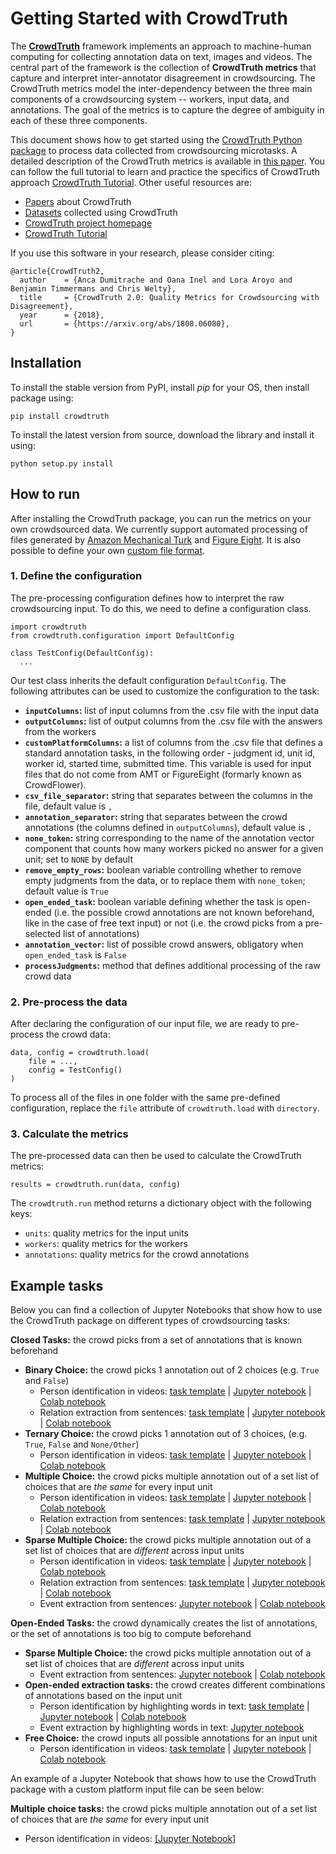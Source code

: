 # Getting Started with CrowdTruth

The **[CrowdTruth](http://crowdtruth.org/)** framework implements an approach to machine-human computing for collecting annotation data on text, images and videos. The central part of the framework is the collection of  **CrowdTruth metrics** that capture and interpret inter-annotator disagreement in crowdsourcing. The CrowdTruth metrics model the inter-dependency between the three main components of a crowdsourcing system -- workers, input data, and annotations. The goal of the metrics is to capture the degree of ambiguity in each of these three components.

This document shows how to get started using the [CrowdTruth Python package](https://github.com/CrowdTruth/CrowdTruth-core) to process data collected from crowdsourcing microtasks. A detailed description of the CrowdTruth metrics is available in [this paper](https://arxiv.org/abs/1808.06080). You can follow the full tutorial to learn and practice the specifics of CrowdTruth approach [CrowdTruth Tutorial](http://crowdtruth.org/tutorial/). Other useful resources are:

* [Papers](http://crowdtruth.org/papers/) about CrowdTruth
* [Datasets](http://data.crowdtruth.org/) collected using CrowdTruth
* [CrowdTruth project homepage](http://crowdtruth.org/)
* [CrowdTruth Tutorial](http://crowdtruth.org/tutorial/)

If you use this software in your research, please consider citing:

```
@article{CrowdTruth2,
  author    = {Anca Dumitrache and Oana Inel and Lora Aroyo and Benjamin Timmermans and Chris Welty},
  title     = {CrowdTruth 2.0: Quality Metrics for Crowdsourcing with Disagreement},
  year      = {2018},
  url       = {https://arxiv.org/abs/1808.06080},
}
```

## Installation

To install the stable version from PyPI, install *pip* for your OS, then install package using:
```
pip install crowdtruth
```

To install the latest version from source, download the library and install it using:
```
python setup.py install
```


## How to run

After installing the CrowdTruth package, you can run the metrics on your own crowdsourced data. We currently support automated processing of files generated by [Amazon Mechanical Turk](https://www.mturk.com/) and [Figure Eight](https://www.figure-eight.com/). It is also possible to define your own [custom file format](TODO:add_link).

### 1. Define the configuration

The pre-processing configuration defines how to interpret the raw crowdsourcing input. To do this, we need to define a configuration class.

```
import crowdtruth
from crowdtruth.configuration import DefaultConfig

class TestConfig(DefaultConfig):
  ...
```

Our test class inherits the default configuration `DefaultConfig`. The following attributes can be used to customize the configuration to the task:

* **`inputColumns`:** list of input columns from the .csv file with the input data
* **`outputColumns`:** list of output columns from the .csv file with the answers from the workers
* **`customPlatformColumns`:** a list of columns from the .csv file that defines a standard annotation tasks, in the following order - judgment id, unit id, worker id, started time, submitted time. This variable is used for input files that do not come from AMT or FigureEight (formarly known as CrowdFlower).
* **`csv_file_separator`:** string that separates between the columns in the file, default value is `,`
* **`annotation_separator`:** string that separates between the crowd annotations (the columns defined in `outputColumns`), default value is `,`
* **`none_token`:** string corresponding to the name of the annotation vector component that counts how many workers picked no answer for a given unit; set to `NONE` by default
* **`remove_empty_rows`:** boolean variable controlling whether to remove empty judgments from the data, or to replace them with `none_token`; default value is `True`
* **`open_ended_task`:** boolean variable defining whether the task is open-ended (i.e. the possible crowd annotations are not known beforehand, like in the case of free text input) or not (i.e. the crowd picks from a pre-selected list of annotations)
* **`annotation_vector`:** list of possible crowd answers, obligatory when `open_ended_task` is `False`
* **`processJudgments`:** method that defines additional processing of the raw crowd data


### 2. Pre-process the data

After declaring the configuration of our input file, we are ready to pre-process the crowd data:

```
data, config = crowdtruth.load(
    file = ...,
    config = TestConfig()
)
```

To process all of the files in one folder with the same pre-defined configuration, replace the `file` attribute of `crowdtruth.load` with `directory`.


### 3. Calculate the metrics

The pre-processed data can then be used to calculate the CrowdTruth metrics:

```
results = crowdtruth.run(data, config)
```

The `crowdtruth.run` method returns a dictionary object with the following keys:

* `units`: quality metrics for the input units
* `workers`: quality metrics for the workers
* `annotations`: quality metrics for the crowd annotations

## Example tasks

Below you can find a collection of Jupyter Notebooks that show how to use the CrowdTruth package on different types of crowdsourcing tasks:

**Closed Tasks:** the crowd picks from a set of annotations that is known beforehand

* **Binary Choice:** the crowd picks 1 annotation out of 2 choices (e.g. `True` and `False`)
    + Person identification in videos: [task template](img/ann-vec/bin-person-in-vid.pdf) | [Jupyter notebook](https://github.com/CrowdTruth/CrowdTruth-core/blob/master/tutorial/notebooks/Binary%20Choice%20Task%20-%20Person%20Identification%20in%20Video.ipynb) | [Colab notebook](https://colab.research.google.com/drive/1ycZZdEDAPPzZ-uHYgtBfIzOcc8Sjebvx)
    + Relation extraction from sentences: [task template](img/ann-vec/bin-relex.pdf) | [Jupyter notebook](https://github.com/CrowdTruth/CrowdTruth-core/blob/master/tutorial/notebooks/Binary%20Choice%20Task%20-%20Relation%20Extraction.ipynb) | [Colab notebook](https://colab.research.google.com/drive/1LQ6ndS0UC_IfUfGXr9d_B8hu7BlefKcy)
* **Ternary Choice:** the crowd picks 1 annotation out of 3 choices, (e.g. `True`, `False` and `None/Other`)
    + Person identification in videos: [task template](img/ann-vec/tern-person-in-vid.pdf) | [Jupyter notebook](https://github.com/CrowdTruth/CrowdTruth-core/blob/master/tutorial/notebooks/Ternary%20Choice%20Task%20-%20Person%20Identification%20in%20Video.ipynb) | [Colab notebook](https://colab.research.google.com/drive/1ADZalDRLe5N4Q7BxIiJEUG4lGGiQnR5c)
* **Multiple Choice:** the crowd picks multiple annotation out of a set list of choices that are *the same* for every input unit
    + Person identification in videos: [task template](img/ann-vec/mult-person-in-vid.pdf) | [Jupyter notebook](https://github.com/CrowdTruth/CrowdTruth-core/blob/master/tutorial/notebooks/Multiple%20Choice%20Task%20-%20Person%20Type%20Annotation%20in%20Video.ipynb) | [Colab notebook](https://colab.research.google.com/drive/1pDUyO6bvDmfnmwp5Hp8dxzv8Ekrow4uk)
    + Relation extraction from sentences: [task template](img/ann-vec/mult-relex.pdf) | [Jupyter notebook](https://github.com/CrowdTruth/CrowdTruth-core/blob/master/tutorial/notebooks/Multiple%20Choice%20Task%20-%20Relation%20Extraction.ipynb) | [Colab notebook](https://colab.research.google.com/drive/1yAs2am0IIn7HXr-T9Yzd6p2k1HX7yIrX)
* **Sparse Multiple Choice:** the crowd picks multiple annotation out of a set list of choices that are *different* across input units
    + Person identification in videos: [task template](img/ann-vec/sparse-person-in-vid.pdf) | [Jupyter notebook](https://github.com/CrowdTruth/CrowdTruth-core/blob/master/tutorial/notebooks/Sparse%20Multiple%20Choice%20Task%20-%20Person%20Annotation%20in%20Video.ipynb) | [Colab notebook](https://colab.research.google.com/drive/1uL2ex9QyK_iZjQLQINvyzMmYobDNH8WF)
    + Relation extraction from sentences: [task template](img/ann-vec/mult-relex.pdf) | [Jupyter notebook](https://github.com/CrowdTruth/CrowdTruth-core/blob/master/tutorial/notebooks/Sparse%20Multiple%20Choice%20Task%20-%20Relation%20Extraction.ipynb) | [Colab notebook](https://colab.research.google.com/drive/11UnAsJeL3KUEqieB1bYEy2PJJJJZo_xA)
    + Event extraction from sentences: [Jupyter notebook](https://github.com/CrowdTruth/CrowdTruth-core/blob/master/tutorial/notebooks/Sparse%20Multiple%20Choice%20Task%20-%20Event%20Extraction.ipynb) | [Colab notebook](https://colab.research.google.com/drive/1_e6BnwltZ7LDhZDiHtq1LoVQVPrV96Hq)
    
**Open-Ended Tasks:** the crowd dynamically creates the list of annotations, or the set of annotations is too big to compute beforehand

* **Sparse Multiple Choice:** the crowd picks multiple annotation out of a set list of choices that are *different* across input units
    + Event extraction from sentences:  [Jupyter notebook](https://github.com/CrowdTruth/CrowdTruth-core/blob/master/tutorial/notebooks/Sparse%20Multiple%20Choice%20Task%20-%20Event%20Extraction.ipynb) | [Colab notebook](https://colab.research.google.com/drive/1_e6BnwltZ7LDhZDiHtq1LoVQVPrV96Hq)
* **Open-ended extraction tasks:** the crowd creates different combinations of annotations based on the input unit
    + Person identification by highlighting words in text: [task template](img/ann-vec/od-extr-person-in-vid.pdf) | [Jupyter notebook](https://github.com/CrowdTruth/CrowdTruth-core/blob/master/tutorial/notebooks/Dimensionality%20Reduction%20-%20Stopword%20Removal%20from%20Media%20Unit%20%26%20Annotation.ipynb) | [Colab notebook](https://colab.research.google.com/drive/1oaJXaXO5zJaPyVHDwiRHVKVvkuva6Sj6)
    + Event extraction by highlighting words in text: [Jupyter notebook](https://github.com/CrowdTruth/CrowdTruth-core/blob/master/tutorial/notebooks/Highlighting%20Task%20-%20Event%20Extraction.ipynb)
* **Free Choice:** the crowd inputs all possible annotations for an input unit
    + Person identification in videos: [task template](img/ann-vec/free-person-in-vid.pdf) | [Jupyter notebook](https://github.com/CrowdTruth/CrowdTruth-core/blob/master/tutorial/notebooks/Free%20Input%20Task%20-%20Person%20Annotation%20in%20Video.ipynb) | [Colab notebook](https://colab.research.google.com/drive/1mvXr_b9ePUyGvBIgo1luRF3jCc6eMOpq)

An example of a Jupyter Notebook that shows how to use the CrowdTruth package with a custom platform input file can be seen below:

**Multiple choice tasks:** the crowd picks multiple annotation out of a set list of choices that are *the same* for every input unit

* Person identification in videos: [[Jupyter Notebook]](https://github.com/CrowdTruth/CrowdTruth-core/blob/master/tutorial/notebooks/Custom%20Platform%20-%20Multiple%20Choice%20Task%20-%20Person%20Type%20Annotation%20in%20Video.ipynb)

